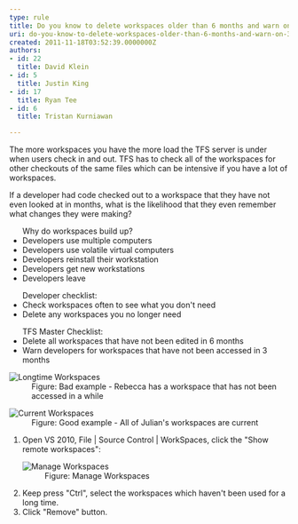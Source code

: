 ```yaml
---
type: rule
title: Do you know to delete workspaces older than 6 months and warn on 3?
uri: do-you-know-to-delete-workspaces-older-than-6-months-and-warn-on-3
created: 2011-11-18T03:52:39.0000000Z
authors:
- id: 22
  title: David Klein
- id: 5
  title: Justin King
- id: 17
  title: Ryan Tee
- id: 6
  title: Tristan Kurniawan

---
```




<span class='intro'> <p>The more workspaces you have the more load the TFS server is under when users check in and out. TFS has to check all of the workspaces for other checkouts of the same files which can be intensive if you have a lot of workspaces.</p> </span>

<p>If a developer had code checked out to a workspace that they have not even looked at in months, what is the likelihood that they even remember what changes they were making?</p>
<ul>Why do workspaces build up? <li>Developers use multiple computers </li>
<li>Developers use volatile virtual computers </li>
<li>Developers reinstall their workstation </li>
<li>Developers get new workstations </li>
<li>Developers leave </li></ul>
<ul>Developer checklist&#58; <li>Check workspaces often to see what you don't need </li>
<li>Delete any workspaces you no longer need </li></ul>
<ul>TFS Master Checklist&#58; <li>Delete all workspaces that have not been edited in 6 months </li>
<li>Warn developers for workspaces that have not been accessed in 3 months </li></ul>
<dl><dt><img alt="Longtime Workspaces" src="/TFS/RulesToBetterVersionControlwithTFS(AKASourceControl)/PublishingImages/LongtimeWorkspaces.jpg" /></dt>
<dd>Figure&#58; Bad example - Rebecca has a workspace that has not been accessed in a while </dd></dl>
<dl><dt><img alt="Current Workspaces" src="/TFS/RulesToBetterVersionControlwithTFS(AKASourceControl)/PublishingImages/CurrentWorkspaces.jpg" /></dt>
<dd>Figure&#58; Good example - All of Julian's workspaces are current </dd></dl>
<ol><li>Open VS 2010, File | Source Control | WorkSpaces, click the &quot;Show remote workspaces&quot;&#58; <dl><dt><img alt="Manage Workspaces " src="/TFS/RulesToBetterVersionControlwithTFS(AKASourceControl)/PublishingImages/ManageWorkspaces.jpg" /></dt>
<dd>Figure&#58; Manage Workspaces </dd></dl></li>
<li>Keep press &quot;Ctrl&quot;, select the workspaces which haven't been used for a long time. </li>
<li>Click &quot;Remove&quot; button.</li></ol>


